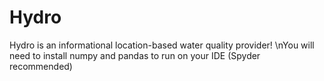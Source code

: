 # Hydro
Hydro is an informational location-based water quality provider!
\nYou will need to install numpy and pandas to run on your IDE (Spyder recommended)
